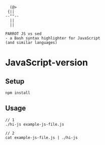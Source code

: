 ```
  (@>  
 {||
--""--
  ||
  ||

PARROT JS vs sed
- a Bash syntax highlighter for JavaScript
(and similar languages)
```

# JavaScript-version

## Setup

```
npm install
```

## Usage

```
// 1
./hi-js example-js-file.js

// 2
cat example-js-file.js | ./hi-js
```

